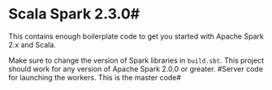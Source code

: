 # Scala Spark 2.3.0#
This contains enough boilerplate code to get you started with Apache Spark 2.x and Scala.

Make sure to change the version of Spark libraries in `build.sbt`. This project should work for any version of
Apache Spark 2.0.0 or greater.
#Server code for launching the workers. This is the master code#

